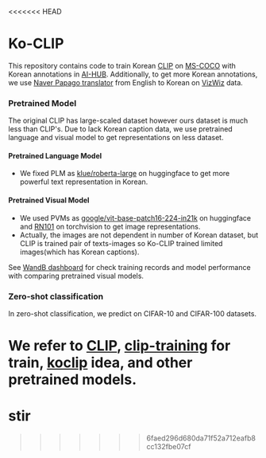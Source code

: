 <<<<<<< HEAD
# Ko-CLIP
This repository contains code to train Korean [CLIP](https://github.com/openai/CLIP) on [MS-COCO](https://cocodataset.org/#home) with Korean annotations in [AI-HUB](https://aihub.or.kr/keti_data_board/visual_intelligence). Additionally, to get more Korean annotations, we use [Naver Papago translator](https://papago.naver.com/) from English to Korean on [VizWiz](https://vizwiz.org/tasks-and-datasets/image-captioning/) data.

### Pretrained Model
The original CLIP has large-scaled dataset however ours dataset is much less than CLIP's. Due to lack Korean caption data, we use pretrained language and visual model to get representations on less dataset. 

#### Pretrained Language Model
- We fixed PLM as [klue/roberta-large](https://huggingface.co/klue/roberta-large) on huggingface to get more powerful text representation in Korean.

#### Pretrained Visual Model
- We used PVMs as [google/vit-base-patch16-224-in21k](https://huggingface.co/google/vit-base-patch16-224-in21k) on huggingface and [RN101](https://pytorch.org/vision/stable/generated/torchvision.models.resnet101.html) on torchvision to get image representations.
- Actually, the images are not dependent in number of Korean dataset, but CLIP is trained pair of texts-images so Ko-CLIP trained limited images(which has Korean captions).

See [WandB dashboard](https://wandb.ai/dongin1009/koclip?workspace=user-dongin1009) for check training records and model performance with comparing pretrained visual models.

### Zero-shot classification
In zero-shot classification, we predict on CIFAR-10 and CIFAR-100 datasets.

We refer to [CLIP](https://github.com/openai/CLIP), [clip-training](https://github.com/revantteotia/clip-training) for train, [koclip](https://github.com/jaketae/koclip) idea, and other pretrained models.
=======
# stir
>>>>>>> 6faed296d680da71f52a712eafb8cc132fbe07cf
